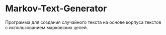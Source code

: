 # Markov-Text-Generator

Программа для создания случайного текста на основе корпуса текстов с использованием марковских цепей.
